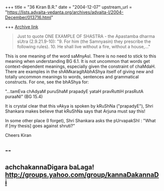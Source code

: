 +++
title = "36 Kiran B.R."
date = "2004-12-07"
upstream_url = "https://lists.advaita-vedanta.org/archives/advaita-l/2004-December/013716.html"

+++
[Archive link](https://lists.advaita-vedanta.org/archives/advaita-l/2004-December/013716.html)

> Just to quote ONE EXAMPLE OF SHASTRA - the Apastamba dharma sUtra
> (2.9.21.9-10):
> "9. For him (the Samnyasin) they prescribe the following rules).
> 10. He shall live without a fire, without a house,..."

This is one meaning of the word saMnyAsI. There is no need to stick to
this meaning when understanding BG 6.1. It is not uncommon that words
get context-dependent meanings, especially given the constraint of
chaMdaH. There are examples in the shAMkaragItAbhAShya itself of
giving new and totally uncommon meanings to words, sentences and
grammatical constructs. For one, see the bhAShya for:

"...tamEva chAdyaM puruShaM prapadyE yataH pravRuttiH prasRutA
puraaNI" (BG 15.4)

It is crystal clear that this vAkya is spoken by kRuShNa ("prapadyE"),
Shri Shankara makes believe that kRuShNa says that Arjuna must say
this!

In some other place (I forget), Shri Shankara asks the pUrvapakShI :
"What if [my thesis] goes against shruti?"

Cheers
Kiran


-- 
-------------------------------------------------------------------
achchakannaDigara baLaga!
http://groups.yahoo.com/group/kannaDakannaDi
-------------------------------------------------------------------

